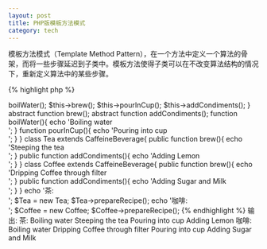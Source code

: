 ```yaml
---
layout: post
title: PHP版模板方法模式
category: tech
---
```

模板方法模式（Template Method Pattern），在一个方法中定义一个算法的骨架，而将一些步骤延迟到子类中。模板方法使得子类可以在不改变算法结构的情况下，重新定义算法中的某些步骤。

{% highlight php %}
<?php
/*
 * 模板方法模式
 * 在一个方法中定义一个算法的骨架，
 * 而将一些步骤延迟到子类中。
 * 模板方法使得子类可以在不改变算法结构的情况下，
 * 重新定义算法中的某些步骤。
*/
abstract class CaffeineBeverage{
	final function prepareRecipe(){
		$this->boilWater();
		$this->brew();
		$this->pourInCup();
		$this->addCondiments();
	}
	
	abstract function brew();
	
	abstract function addCondiments();
	
	function boilWater(){
		echo 'Boiling water<br/>';
	}
	
	function pourInCup(){
		echo 'Pouring into cup<br/>';
	}
}

class Tea extends CaffeineBeverage{
	public function brew(){
		echo 'Steeping the tea<br/>';
	}
	
	public function addCondiments(){
		echo 'Adding Lemon<br/>';
	}
}

class Coffee extends CaffeineBeverage{
	public function brew(){
		echo 'Dripping Coffee through filter<br/>';
	}

	public function addCondiments(){
		echo 'Adding Sugar and Milk<br/>';
	}
}

echo '茶: <br/>';
$Tea = new Tea;
$Tea->prepareRecipe();
echo '咖啡: <br/>';
$Coffee = new Coffee;
$Coffee->prepareRecipe();
{% endhighlight %}

输出:   
茶:   
Boiling water  
Steeping the tea  
Pouring into cup  
Adding Lemon  
咖啡:   
Boiling water  
Dripping Coffee through filter  
Pouring into cup  
Adding Sugar and Milk  
